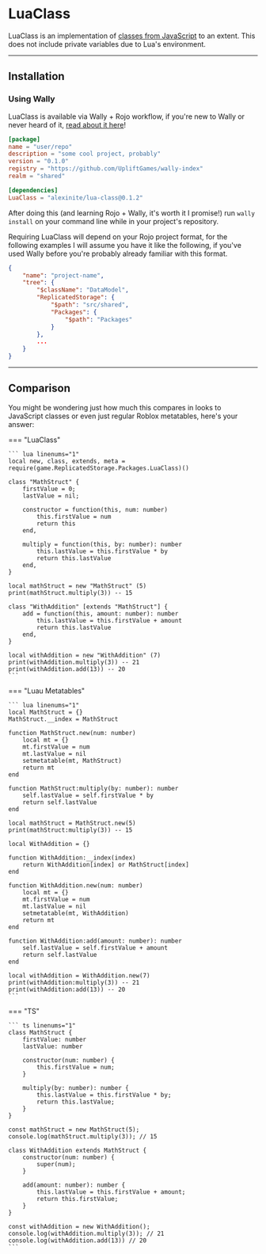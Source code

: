 # LuaClass

LuaClass is an implementation of [classes from JavaScript](https://developer.mozilla.org/en-US/docs/Web/JavaScript/Reference/Classes) to an extent. This does not include private variables due to Lua's environment.

-----

## Installation

### Using Wally

LuaClass is available via Wally + Rojo workflow, if you're new to Wally or never heard of it, [read about it here](https://wally.run/)!

```toml title="wally.toml"
[package]
name = "user/repo"
description = "some cool project, probably"
version = "0.1.0"
registry = "https://github.com/UpliftGames/wally-index"
realm = "shared"

[dependencies]
LuaClass = "alexinite/lua-class@0.1.2"
```

After doing this (and learning Rojo + Wally, it's worth it I promise!) run `wally install` on your command line while in your project's repository.

Requiring LuaClass will depend on your Rojo project format, for the following examples I will assume you have it like the following, if you've used Wally before you're probably already familiar with this format.

``` json title="*.project.json"
{
    "name": "project-name",
    "tree": {
        "$className": "DataModel",
        "ReplicatedStorage": {
            "$path": "src/shared",
            "Packages": {
                "$path": "Packages"
            }
        },
        ...
    }
}
```

-----

## Comparison

You might be wondering just how much this compares in looks to JavaScript classes or even just regular Roblox metatables, here's your answer:

=== "LuaClass"

    ``` lua linenums="1"
    local new, class, extends, meta = require(game.ReplicatedStorage.Packages.LuaClass)()

    class "MathStruct" {
        firstValue = 0;
        lastValue = nil;

        constructor = function(this, num: number)
            this.firstValue = num
            return this
        end,

        multiply = function(this, by: number): number
            this.lastValue = this.firstValue * by
            return this.lastValue
        end,
    }

    local mathStruct = new "MathStruct" (5)
    print(mathStruct.multiply(3)) -- 15

    class "WithAddition" [extends "MathStruct"] {
        add = function(this, amount: number): number
            this.lastValue = this.firstValue + amount
            return this.lastValue
        end,
    }

    local withAddition = new "WithAddition" (7)
    print(withAddition.multiply(3)) -- 21
    print(withAddition.add(13)) -- 20
    ```

=== "Luau Metatables"

    ``` lua linenums="1"
    local MathStruct = {}
    MathStruct.__index = MathStruct

    function MathStruct.new(num: number)
        local mt = {}
        mt.firstValue = num
        mt.lastValue = nil
        setmetatable(mt, MathStruct)
        return mt
    end

    function MathStruct:multiply(by: number): number
        self.lastValue = self.firstValue * by
        return self.lastValue
    end

    local mathStruct = MathStruct.new(5)
    print(mathStruct:multiply(3)) -- 15

    local WithAddition = {}

    function WithAddition:__index(index)
        return WithAddition[index] or MathStruct[index]
    end

    function WithAddition.new(num: number)
        local mt = {}
        mt.firstValue = num
        mt.lastValue = nil
        setmetatable(mt, WithAddition)
        return mt
    end

    function WithAddition:add(amount: number): number
        self.lastValue = self.firstValue + amount
        return self.lastValue
    end

    local withAddition = WithAddition.new(7)
    print(withAddition:multiply(3)) -- 21
    print(withAddition:add(13)) -- 20
    ```

=== "TS"

    ``` ts linenums="1"
    class MathStruct {
        firstValue: number
        lastValue: number

        constructor(num: number) {
            this.firstValue = num;
        }

        multiply(by: number): number {
            this.lastValue = this.firstValue * by;
            return this.lastValue;
        }
    }

    const mathStruct = new MathStruct(5);
    console.log(mathStruct.multiply(3)); // 15

    class WithAddition extends MathStruct {
        constructor(num: number) {
            super(num);
        }

        add(amount: number): number {
            this.lastValue = this.firstValue + amount;
            return this.firstValue;
        }
    }

    const withAddition = new WithAddition();
    console.log(withAddition.multiply(3)); // 21
    console.log(withAddition.add(13)) // 20
    ```
